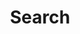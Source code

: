 ---
title: "Search"
layout: "search"
summary: "search"
placeholder: "Search Announcements, Blog Posts ..."
---